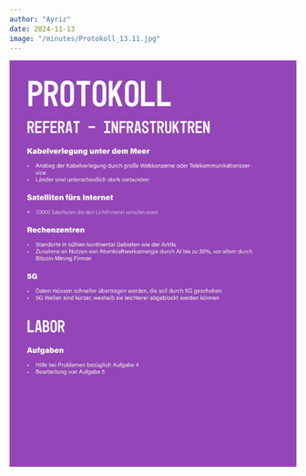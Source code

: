 ```yaml
---
author: "Ayriz"
date: 2024-11-13
image: "/minutes/Protokoll_13.11.jpg"
---
```


![Protokoll_13.11](https://github.com/Zizinu/Platform/blob/main/Submissions/Protokoll_13.11.jpg?raw=true)

